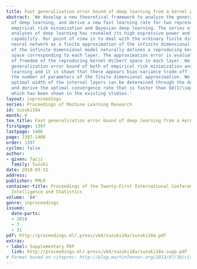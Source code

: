 ```yaml
---
title: Fast generalization error bound of deep learning from a kernel perspective
abstract: 'We develop a new theoretical framework to analyze the generalization error
  of deep learning, and derive a new fast learning rate for two representative algorithms:
  empirical risk minimization and Bayesian deep learning. The series of theoretical
  analyses of deep learning has revealed its high expressive power and universal approximation
  capability. Our point of view is to deal with the ordinary finite dimensional deep
  neural network as a finite approximation of the infinite dimensional one. Our formulation
  of the infinite dimensional model naturally defines a reproducing kernel Hilbert
  space corresponding to each layer. The approximation error is evaluated by the degree
  of freedom of the reproducing kernel Hilbert space in each layer. We derive the
  generalization error bound of both of empirical risk minimization and Bayesian deep
  learning and it is shown that there appears bias-variance trade-off in terms of
  the number of parameters of the finite dimensional approximation. We show that the
  optimal width of the internal layers can be determined through the degree of freedom
  and derive the optimal convergence rate that is faster than $O(1/\sqrt{n})$ rate
  which has been shown in the existing studies.'
layout: inproceedings
series: Proceedings of Machine Learning Research
id: suzuki18a
month: 0
tex_title: Fast generalization error bound of deep learning from a kernel perspective
firstpage: 1397
lastpage: 1406
page: 1397-1406
order: 1397
cycles: false
author:
- given: Taiji
  family: Suzuki
date: 2018-03-31
address: 
publisher: PMLR
container-title: Proceedings of the Twenty-First International Conference on Artificial
  Intelligence and Statistics
volume: '84'
genre: inproceedings
issued:
  date-parts:
  - 2018
  - 3
  - 31
pdf: http://proceedings.mlr.press/v84/suzuki18a/suzuki18a.pdf
extras:
- label: Supplementary PDF
  link: http://proceedings.mlr.press/v84/suzuki18a/suzuki18a-supp.pdf
# Format based on citeproc: http://blog.martinfenner.org/2013/07/30/citeproc-yaml-for-bibliographies/
---
```

